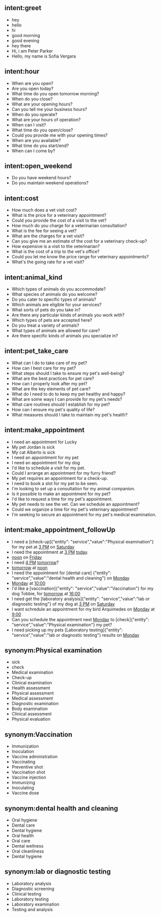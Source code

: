 ## intent:greet
- hey
- hello
- hi
- good morning
- good evening
- hey there
- Hi, i am Peter Parker
- Hello, my name is Sofia Vergara

## intent:hour
- When are you open?
- Are you open today?
- What time do you open tomorrow morning?
- When do you close?
- What are your opening hours?
- Can you tell me your business hours?
- When do you operate?
- What are your hours of operation?
- When can I visit?
- What time do you open/close?
- Could you provide me with your opening times?
- When are you available?
- What time do you start/end?
- When can I come by?

## intent:open_weekend
- Do you have weekend hours?
- Do you maintain weekend operations?

## intent:cost
- How much does a vet visit cost?
- What is the price for a veterinary appointment?
- Could you provide the cost of a visit to the vet?
- How much do you charge for a veterinarian consultation?
- What is the fee for seeing a vet?
- What are the charges for a vet visit?
- Can you give me an estimate of the cost for a veterinary check-up?
- How expensive is a visit to the veterinarian?
- What is the cost of a trip to the vet's office?
- Could you let me know the price range for veterinary appointments?
- What's the going rate for a vet visit?

## intent:animal_kind
- Which types of animals do you accommodate?
- What species of animals do you welcome?
- Do you cater to specific types of animals?
- Which animals are eligible for your services?
- What sorts of pets do you take in?
- Are there any particular kinds of animals you work with?
- Which types of pets are accepted here?
- Do you treat a variety of animals?
- What types of animals are allowed for care?
- Are there specific kinds of animals you specialize in?

## intent:pet_take_care
- What can I do to take care of my pet?
- How can I best care for my pet?
- What steps should I take to ensure my pet's well-being?
- What are the best practices for pet care?
- How can I properly look after my pet?
- What are the key elements of pet care?
- What do I need to do to keep my pet healthy and happy?
- What are some ways I can provide for my pet's needs?
- What care routines should I establish for my pet?
- How can I ensure my pet's quality of life?
- What measures should I take to maintain my pet's health?

## intent:make_appointment
- I need an appointment for Lucky
- My pet Jordan is sick
- My cat Alberto is sick
- I need an appointment for my pet
- I need an appointment for my dog
- I'd like to schedule a visit for my pet.
- Could I arrange an appointment for my furry friend?
- My pet requires an appointment for a check-up.
- I need to book a slot for my pet to be seen.
- I'm looking to set up a consultation for my animal companion.
- Is it possible to make an appointment for my pet?
- I'd like to request a time for my pet's appointment.
- My pet needs to see the vet. Can we schedule an appointment?
- Could we organize a time for my pet's veterinary appointment?
- I'm seeking to secure an appointment for my pet's medical examination.

## intent:make_appointment_followUp
- I need a [check-up]{"entity": "service","value":"Physical examination"} for my pet at [3 PM](time) on [Saturday](date)
- I need the appointment at [3 PM](time) [today](date).
- [noon](time) on [Friday](date)
- I need  [4 PM](time) [tomorrow](date)?
- [tomorrow](date) at [noon](time)
- I need the appointment for [dental care] {"entity": "service","value":"dental health and cleaning"} on [Monday](date)
- [Monday](date) at [10:00](time)
- I'd like a [vaccination]{"entity": "service","value":"Vaccination"} for my dog Tobbie, for [tomorrow](date) at [16:00](time)
- I need get the [laboratory analysis]{"entity": "service","value":"lab or diagnostic testing"} of my dog at [3 PM](time) on [Saturday](date)
- I want schredule an appointment for my bird Arquimedes on [Monday](date) at [9:00](time)
- Can you schedule the appointment next [Monday](date) to [check]{"entity": "service","value":"Physical examination"} my pet?
- I need picking up my pets [Laboratory testing]{"entity": "service","value":"lab or diagnostic testing"} results on [Monday](date)

## synonym:Physical examination
- sick
- check
- Medical examination
- Check-up
- Clinical examination
- Health assessment
- Physical assessment
- Medical assessment
- Diagnostic examination
- Body examination
- Clinical assessment
- Physical evaluation

## synonym:Vaccination
- Immunization
- Inoculation
- Vaccine administration
- Vaccinating
- Preventive shot
- Vaccination shot
- Vaccine injection
- Immunizing
- Inoculating
- Vaccine dose

## synonym:dental health and cleaning
- Oral hygiene
- Dental care
- Dental hygiene
- Oral health
- Oral care
- Dental wellness
- Oral cleanliness
- Dental hygiene

## synonym:lab or diagnostic testing
- Laboratory analysis
- Diagnostic screening
- Clinical testing
- Laboratory testing
- Laboratory examination
- Testing and analysis
